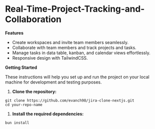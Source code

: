 # Real-Time-Project-Tracking-and-Collaboration

**Features**

- Create workspaces and invite team members seamlessly.
- Collaborate with team members and track projects and tasks.
- Manage tasks in data table, kanban, and calendar views effortlessly.
- Responsive design with TailwindCSS.

**Getting Started**

These instructions will help you set up and run the project on your local machine for development and testing purposes.

1. **Clone the repository:**

```
git clone https://github.com/evanch98/jira-clone-nextjs.git
cd your-repo-name
```

1. **Install the required dependencies:**

```bash
bun install
```
